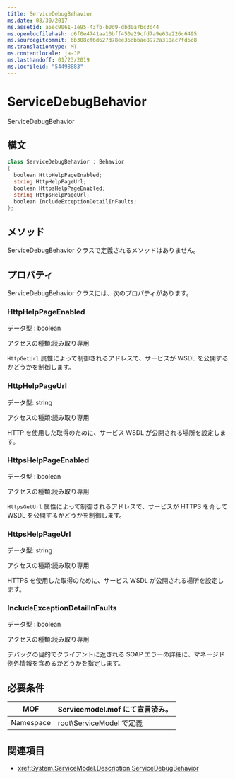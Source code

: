 ```yaml
---
title: ServiceDebugBehavior
ms.date: 03/30/2017
ms.assetid: a5ec9061-1e95-43fb-b0d9-dbd0a7bc3c44
ms.openlocfilehash: d6f0e4741aa10bff450a29cfd7a9e63e226c6495
ms.sourcegitcommit: 6b308cf6d627d78ee36dbbae8972a310ac7fd6c8
ms.translationtype: MT
ms.contentlocale: ja-JP
ms.lasthandoff: 01/23/2019
ms.locfileid: "54498883"
---
```

# <a name="servicedebugbehavior"></a>ServiceDebugBehavior
ServiceDebugBehavior  
  
## <a name="syntax"></a>構文  
  
```csharp
class ServiceDebugBehavior : Behavior  
{  
  boolean HttpHelpPageEnabled;  
  string HttpHelpPageUrl;  
  boolean HttpsHelpPageEnabled;  
  string HttpsHelpPageUrl;  
  boolean IncludeExceptionDetailInFaults;  
};  
```  
  
## <a name="methods"></a>メソッド  
 ServiceDebugBehavior クラスで定義されるメソッドはありません。  
  
## <a name="properties"></a>プロパティ  
 ServiceDebugBehavior クラスには、次のプロパティがあります。  
  
### <a name="httphelppageenabled"></a>HttpHelpPageEnabled  
 データ型 : boolean  
  
 アクセスの種類:読み取り専用  
  
 `HttpGetUrl` 属性によって制御されるアドレスで、サービスが WSDL を公開するかどうかを制御します。  
  
### <a name="httphelppageurl"></a>HttpHelpPageUrl  
 データ型: string  
  
 アクセスの種類:読み取り専用  
  
 HTTP を使用した取得のために、サービス WSDL が公開される場所を設定します。  
  
### <a name="httpshelppageenabled"></a>HttpsHelpPageEnabled  
 データ型 : boolean  
  
 アクセスの種類:読み取り専用  
  
 `HttpsGetUrl` 属性によって制御されるアドレスで、サービスが HTTPS を介して WSDL を公開するかどうかを制御します。  
  
### <a name="httpshelppageurl"></a>HttpsHelpPageUrl  
 データ型: string  
  
 アクセスの種類:読み取り専用  
  
 HTTPS を使用した取得のために、サービス WSDL が公開される場所を設定します。  
  
### <a name="includeexceptiondetailinfaults"></a>IncludeExceptionDetailInFaults  
 データ型 : boolean  
  
 アクセスの種類:読み取り専用  
  
 デバッグの目的でクライアントに返される SOAP エラーの詳細に、マネージド例外情報を含めるかどうかを指定します。  
  
## <a name="requirements"></a>必要条件  
  
|MOF|Servicemodel.mof にて宣言済み。|  
|---------|-----------------------------------|  
|Namespace|root\ServiceModel で定義|  
  
## <a name="see-also"></a>関連項目
- <xref:System.ServiceModel.Description.ServiceDebugBehavior>
